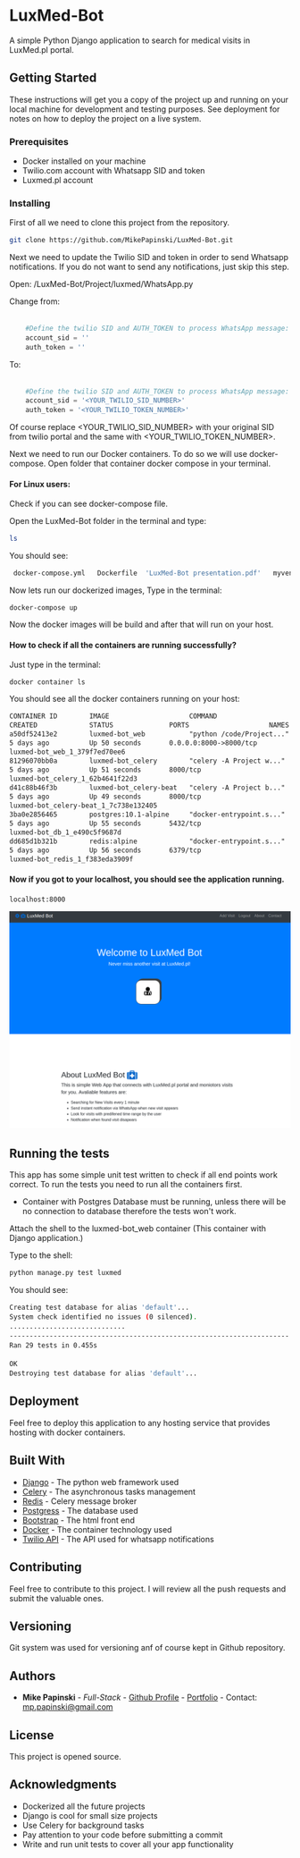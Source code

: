 # LuxMed-Bot

A simple Python Django application to search for medical visits in LuxMed.pl portal.

## Getting Started

These instructions will get you a copy of the project up and running on your local machine for development and testing purposes. See deployment for notes on how to deploy the project on a live system.

### Prerequisites

- Docker installed on your machine
- Twilio.com account with Whatsapp SID and token
- Luxmed.pl account



### Installing

First of all we need to clone this project from the repository.


```bash
git clone https://github.com/MikePapinski/LuxMed-Bot.git
```

Next we need to update the Twilio SID and token in order to send Whatsapp notifications. If you do not want to send any notifications, just skip this step.

Open: /LuxMed-Bot/Project/luxmed/WhatsApp.py

Change from:
```python

    #Define the twilio SID and AUTH_TOKEN to process WhatsApp message:
    account_sid = ''
    auth_token = ''

```

To:

```python

    #Define the twilio SID and AUTH_TOKEN to process WhatsApp message:
    account_sid = '<YOUR_TWILIO_SID_NUMBER>'
    auth_token = '<YOUR_TWILIO_TOKEN_NUMBER>'

```
Of course replace <YOUR_TWILIO_SID_NUMBER> with your original SID from twilio portal and the same with <YOUR_TWILIO_TOKEN_NUMBER>.

Next we need to run our Docker containers. To do so we will use docker-compose. Open folder that container docker compose in your terminal.

#### For Linux users:    
Check if you can see docker-compose file.

Open the LuxMed-Bot folder in the terminal and type:
```bash
ls
```

You should see:
```bash
 docker-compose.yml   Dockerfile  'LuxMed-Bot presentation.pdf'   myvenv   Project   README.md   requirements.txt
```
Now lets run our dockerized images, Type in the terminal:

```docker
docker-compose up
```
Now the docker images will be build and after that will run on your host.

#### How to check if all the containers are running successfully?
Just type in the terminal:
```docker
docker container ls
```
You should see all the docker containers running on your host:

```docker
CONTAINER ID        IMAGE                    COMMAND                  CREATED             STATUS              PORTS                    NAMES
a50df52413e2        luxmed-bot_web           "python /code/Project..."   5 days ago          Up 50 seconds       0.0.0.0:8000->8000/tcp   luxmed-bot_web_1_379f7ed70ee6
81296070bb0a        luxmed-bot_celery        "celery -A Project w..."   5 days ago          Up 51 seconds       8000/tcp                 luxmed-bot_celery_1_62b4641f22d3
d41c88b46f3b        luxmed-bot_celery-beat   "celery -A Project b..."   5 days ago          Up 49 seconds       8000/tcp                 luxmed-bot_celery-beat_1_7c738e132405
3ba0e2856465        postgres:10.1-alpine     "docker-entrypoint.s..."   5 days ago          Up 55 seconds       5432/tcp                 luxmed-bot_db_1_e490c5f9687d
dd685d1b321b        redis:alpine             "docker-entrypoint.s..."   5 days ago          Up 56 seconds       6379/tcp                 luxmed-bot_redis_1_f383eda3909f
```





#### Now if you got to your localhost, you should see the application running.
```docker
localhost:8000
```
![Main dashboard](LuxMed-Bot-Screenshoot-1.png)
## Running the tests

This app has some simple unit test written to check if all end points work correct. To run the tests you need to run all the containers first.
- Container with Postgres Database must be running, unless there will be no connection to database therefore the tests won't work.

Attach the shell to the luxmed-bot_web container (This container with Django application.)

Type to the shell:
```bash
python manage.py test luxmed
```
You should see:
```bash
Creating test database for alias 'default'...
System check identified no issues (0 silenced).
.............................
----------------------------------------------------------------------
Ran 29 tests in 0.455s

OK
Destroying test database for alias 'default'...
```




## Deployment

Feel free to deploy this application to any hosting service that provides hosting with docker containers.

## Built With

* [Django](https://www.djangoproject.com/) - The python web framework used
* [Celery](http://www.celeryproject.org/) - The asynchronous tasks management
* [Redis](https://redis.io/) - Celery message broker
* [Postgress](https://www.postgresql.org/) - The database used
* [Bootstrap](https://getbootstrap.com/) - The html front end
* [Docker](https://www.docker.com/) - The container technology used
* [Twilio API](https://www.twilio.com/) - The API used for whatsapp notifications

## Contributing

Feel free to contribute to this project. I will review all the push requests and submit the valuable ones.

## Versioning

Git system was used for versioning anf of course kept in Github repository.

## Authors

* **Mike Papinski** - *Full-Stack* - [Github Profile](https://github.com/MikePapinski) - [Portfolio](http://mikepapinski.gear.host/) - Contact: mp.papinski@gmail.com

## License

This project is opened source.

## Acknowledgments

* Dockerized all the future projects
* Django is cool for small size projects
* Use Celery for background tasks
* Pay attention to your code before submitting a commit
* Write and run unit tests to cover all your app functionality
